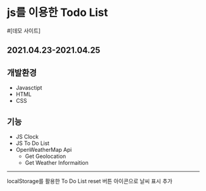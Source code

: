 # js를 이용한 Todo List
#[데모 사이트] 
## 2021.04.23-2021.04.25
## 개발환경
- Javasctipt
- HTML
- CSS
## 기능 
- JS Clock
- JS To Do List
- OpenWeatherMap Api
  - Get Geolocation
  - Get Weather Informaition
-------------------------------
localStorage를 활용한 To Do List
reset 버튼
아이콘으로 날씨 표시 추가
